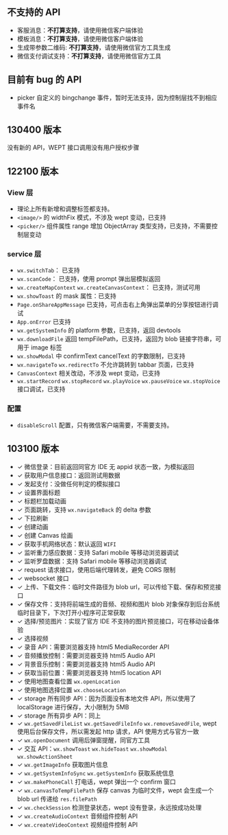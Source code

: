 ## 不支持的 API

* 客服消息：**不打算支持**，请使用微信客户端体验
* 模板消息：**不打算支持**，请使用微信客户端体验
* 生成带参数二维码: **不打算支持**，请使用微信官方工具生成
* 微信支付调试支持：**不打算支持**，请使用微信官方工具

## 目前有 bug 的 API

* picker 自定义的 bingchange 事件，暂时无法支持，因为控制层找不到相应事件名

## 130400 版本

没有新的 API，WEPT 接口调用没有用户授权步骤

## 122100 版本

### View 层

* 理论上所有新增和调整标签都支持。
* `<image/>` 的 widthFix 模式，不涉及 wept 变动，已支持
* `<picker/>` 组件属性 range 增加 ObjectArray 类型支持，已支持，不需要控制层变动

### service 层

* `wx.switchTab`： 已支持
* `wx.scanCode`： 已支持，使用 prompt 弹出层模拟返回
* `wx.createMapContext` `wx.createCanvasContext`： 已支持，测试可用
* `wx.showToast` 的 mask 属性：已支持
* `Page.onShareAppMessage` 已支持，可点击右上角弹出菜单的分享按钮进行调试
* `App.onError` 已支持
* `wx.getSystemInfo` 的 platform 参数，已支持，返回 devtools
* `wx.downloadFile` 返回 tempFilePath，已支持，返回为 blob 链接字符串，可用于 image 标签
* `wx.showModal` 中 confirmText cancelText 的字数限制，已支持
* `wx.navigateTo` `wx.redirectTo` 不允许跳转到 tabbar 页面，已支持
* `CanvasContext` 相关改动，不涉及 wept 变动，已支持
* `wx.startRecord` `wx.stopRecord` `wx.playVoice` `wx.pauseVoice` `wx.stopVoice` 接口调试，已支持
 
### 配置

* `disableScroll` 配置，只有微信客户端需要，不需要支持。

## 103100 版本

* ✓ 微信登录：目前返回同官方 IDE 无 appid 状态一致，为模拟返回
* ✓ 获取用户信息接口：返回测试用数据
* ✓ 发起支付：没做任何判定的模拟接口
* ✓ 设置界面标题
* ✓ 标题栏加载动画
* ✓ 页面跳转，支持 `wx.navigateBack` 的 delta 参数
* ✓ 下拉刷新
* ✓ 创建动画
* ✓ 创建 Canvas 绘画
* ✓ 获取手机网络状态：默认返回 `WIFI`
* ✓ 监听重力感应数据：支持 Safari mobile 等移动浏览器调试
* ✓ 监听罗盘数据：支持 Safari mobile 等移动浏览器调试
* ✓ request 请求接口，使用后端代理转发，避免 CORS 限制
* ✓ websocket 接口
* ✓ 上传、下载文件：临时文件路径为 blob url，可以传给下载、保存和预览接口
* ✓ 保存文件：支持将前端生成的音频、视频和图片 blob 对象保存到后台系统临时目录下，下次打开小程序可正常获取
* ✓ 选择/预览图片：实现了官方 IDE 不支持的图片预览接口，可在移动设备体验
* ✓ 选择视频
* ✓ 录音 API：需要浏览器支持 html5 MediaRecorder API
* ✓ 音频播放控制：需要浏览器支持 html5 Audio API
* ✓ 背景音乐控制：需要浏览器支持 html5 Audio API
* ✓ 获取当前位置：需要浏览器支持 html5 location API
* ✓ 使用地图查看位置 `wx.openLocation`
* ✓ 使用地图选择位置 `wx.chooseLocation`
* ✓ storage 所有同步 API：因为页面没有本地文件 API，所以使用了 localStorage 进行保存，大小限制为 5MB
* ✓ storage 所有异步 API：同上
* ✓ `wx.getSavedFileList` `wx.getSavedFileInfo` `wx.removeSavedFile`, wept 使用后台保存文件，所以需发起 http 请求，API 使用方式与官方一致
* ✓ `wx.openDocument` 调用后弹窗提醒，同官方工具
* ✓ 交互 API：`wx.showToast` `wx.hideToast` `wx.showModal` `wx.showActionSheet`
* ✓ `wx.getImageInfo` 获取图片信息
* ✓ `wx.getSystemInfoSync` `wx.getSystemInfo` 获取系统信息
* ✓ `wx.makePhoneCall` 打电话，wept 弹出一个 confirm 窗口
* ✓ `wx.canvasToTempFilePath` 保存 canvas 为临时文件，wept 会生成一个 blob url 传递给 `res.filePath`
* ✓ `wx.checkSession` 检测登录状态，wept 没有登录，永远按成功处理
* ✓ `wx.createAudioContext` 音频组件控制 API
* ✓ `wx.createVideoContext` 视频组件控制 API
